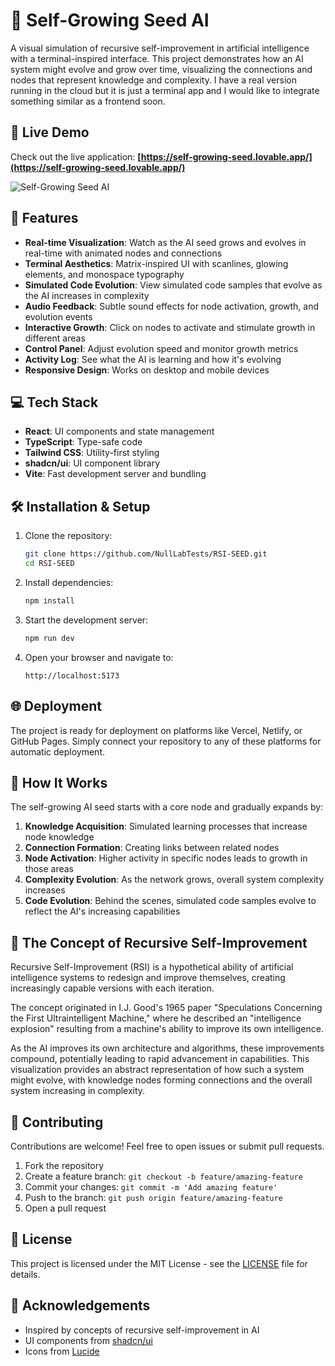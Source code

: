 
# 🌱 Self-Growing Seed AI

A visual simulation of recursive self-improvement in artificial intelligence with a terminal-inspired interface. This project demonstrates how an AI system might evolve and grow over time, visualizing the connections and nodes that represent knowledge and complexity. I have a real version running in the cloud but it is just a terminal app and I would like to integrate something similar as a frontend soon.

## 🚀 Live Demo

Check out the live application:
**[https://self-growing-seed.lovable.app/](https://self-growing-seed.lovable.app/)**

![Self-Growing Seed AI](public/screenshots/preview.gif)

## 🚀 Features

- **Real-time Visualization**: Watch as the AI seed grows and evolves in real-time with animated nodes and connections
- **Terminal Aesthetics**: Matrix-inspired UI with scanlines, glowing elements, and monospace typography
- **Simulated Code Evolution**: View simulated code samples that evolve as the AI increases in complexity
- **Audio Feedback**: Subtle sound effects for node activation, growth, and evolution events
- **Interactive Growth**: Click on nodes to activate and stimulate growth in different areas
- **Control Panel**: Adjust evolution speed and monitor growth metrics
- **Activity Log**: See what the AI is learning and how it's evolving
- **Responsive Design**: Works on desktop and mobile devices

## 💻 Tech Stack

- **React**: UI components and state management
- **TypeScript**: Type-safe code
- **Tailwind CSS**: Utility-first styling
- **shadcn/ui**: UI component library
- **Vite**: Fast development server and bundling

## 🛠️ Installation & Setup

1. Clone the repository:
   ```bash
   git clone https://github.com/NullLabTests/RSI-SEED.git
   cd RSI-SEED
   ```

2. Install dependencies:
   ```bash
   npm install
   ```

3. Start the development server:
   ```bash
   npm run dev
   ```

4. Open your browser and navigate to:
   ```
   http://localhost:5173
   ```

## 🌐 Deployment

The project is ready for deployment on platforms like Vercel, Netlify, or GitHub Pages. Simply connect your repository to any of these platforms for automatic deployment.

## 📖 How It Works

The self-growing AI seed starts with a core node and gradually expands by:

1. **Knowledge Acquisition**: Simulated learning processes that increase node knowledge
2. **Connection Formation**: Creating links between related nodes
3. **Node Activation**: Higher activity in specific nodes leads to growth in those areas
4. **Complexity Evolution**: As the network grows, overall system complexity increases
5. **Code Evolution**: Behind the scenes, simulated code samples evolve to reflect the AI's increasing capabilities

## 🧠 The Concept of Recursive Self-Improvement

Recursive Self-Improvement (RSI) is a hypothetical ability of artificial intelligence systems to redesign and improve themselves, creating increasingly capable versions with each iteration.

The concept originated in I.J. Good's 1965 paper "Speculations Concerning the First Ultraintelligent Machine," where he described an "intelligence explosion" resulting from a machine's ability to improve its own intelligence.

As the AI improves its own architecture and algorithms, these improvements compound, potentially leading to rapid advancement in capabilities. This visualization provides an abstract representation of how such a system might evolve, with knowledge nodes forming connections and the overall system increasing in complexity.

## 🤝 Contributing

Contributions are welcome! Feel free to open issues or submit pull requests.

1. Fork the repository
2. Create a feature branch: `git checkout -b feature/amazing-feature`
3. Commit your changes: `git commit -m 'Add amazing feature'`
4. Push to the branch: `git push origin feature/amazing-feature`
5. Open a pull request

## 📜 License

This project is licensed under the MIT License - see the [LICENSE](LICENSE) file for details.

## 🙏 Acknowledgements

- Inspired by concepts of recursive self-improvement in AI
- UI components from [shadcn/ui](https://ui.shadcn.com/)
- Icons from [Lucide](https://lucide.dev/)
